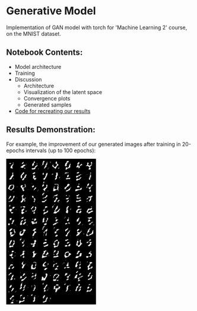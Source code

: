 # Generative Model

Implementation of GAN model with torch for 'Machine Learning 2' course, on the MNIST dataset.

## Notebook Contents:

- Model architecture
- Training
- Discussion
    - Architecture
    - Visualization of the latent space
    - Convergence plots
    - Generated samples 
- [Code for recreating our results](GAN_model.ipynb#Code-for-results-reproduction)

## Results Demonstration:

For example, the improvement of our generated images after training in 20-epochs intervals (up to 100 epochs):

![Generated samples](generated_results.gif)
